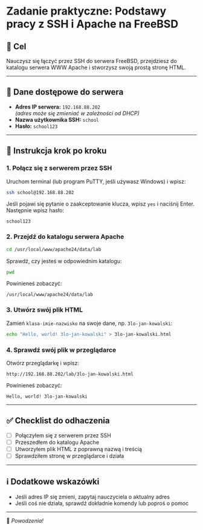 # Zadanie praktyczne: Podstawy pracy z SSH i Apache na FreeBSD

## 🎯 Cel  
Nauczysz się łączyć przez SSH do serwera FreeBSD, przejdziesz do katalogu serwera WWW Apache i stworzysz swoją prostą stronę HTML.

---

## 🔐 Dane dostępowe do serwera

- **Adres IP serwera:** `192.168.88.202`  
  *(adres może się zmieniać w zależności od DHCP)*  
- **Nazwa użytkownika SSH:** `school`  
- **Hasło:** `school123`

---

## 🧭 Instrukcja krok po kroku

### 1. Połącz się z serwerem przez SSH
Uruchom terminal (lub program PuTTY, jeśli używasz Windows) i wpisz:

```bash
ssh school@192.168.88.202
```

Jeśli pojawi się pytanie o zaakceptowanie klucza, wpisz `yes` i naciśnij Enter.  
Następnie wpisz hasło:

```
school123
```

### 2. Przejdź do katalogu serwera Apache

```bash
cd /usr/local/www/apache24/data/lab
```

Sprawdź, czy jesteś w odpowiednim katalogu:

```bash
pwd
```

Powinieneś zobaczyć:

```
/usr/local/www/apache24/data/lab
```

### 3. Utwórz swój plik HTML

Zamień `klasa-imie-nazwisko` na swoje dane, np. `3lo-jan-kowalski`:

```bash
echo "Hello, world! 3lo-jan-kowalski" > 3lo-jan-kowalski.html
```

### 4. Sprawdź swój plik w przeglądarce

Otwórz przeglądarkę i wpisz:

```
http://192.168.88.202/lab/3lo-jan-kowalski.html
```

Powinieneś zobaczyć:

```
Hello, world! 3lo-jan-kowalski
```

---

## ✅ Checklist do odhaczenia

- [ ] Połączyłem się z serwerem przez SSH  
- [ ] Przeszedłem do katalogu Apache  
- [ ] Utworzyłem plik HTML z poprawną nazwą i treścią  
- [ ] Sprawdziłem stronę w przeglądarce i działa

---

## ℹ️ Dodatkowe wskazówki

- Jeśli adres IP się zmieni, zapytaj nauczyciela o aktualny adres  
- Jeśli coś nie działa, sprawdź dokładnie komendy lub poproś o pomoc  

---

🧠 *Powodzenia!*
